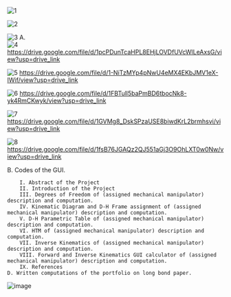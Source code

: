 
![1](https://github.com/icecreamperson/Robotics2_FK-IK_Group08_Articulated_2024/assets/157493649/f9601f29-9340-4d25-845e-4853257ebfad)

![2](https://github.com/icecreamperson/Robotics2_FK-IK_Group08_Articulated_2024/assets/157493649/343a9985-41d5-4f1d-9b63-d897bc157a54)

![3](https://github.com/icecreamperson/Robotics2_FK-IK_Group08_Articulated_2024/assets/157493649/bee97a23-9b91-4deb-b297-95bde5317030)
A. 	
![4](https://github.com/icecreamperson/Robotics2_FK-IK_Group08_Articulated_2024/assets/157493649/6d558b9f-ee97-4c1d-b199-724d5ef12b76)
https://drive.google.com/file/d/1pcPDunTcaHPL8EHjLOVDfUVcWlLeAxsG/view?usp=drive_link


![5](https://github.com/icecreamperson/Robotics2_FK-IK_Group08_Articulated_2024/assets/157493649/b03ab935-da5f-4c57-9002-fa0c3f66ffb1)
https://drive.google.com/file/d/1-NiTzMYp4pNwU4eMX4EKbJMV1eX-IWif/view?usp=drive_link


![6](https://github.com/icecreamperson/Robotics2_FK-IK_Group08_Articulated_2024/assets/157493649/9778e7b2-c035-46d7-a883-5590818f5b7d)
https://drive.google.com/file/d/1FBTull5baPmBD6tbocNk8-yk4RmCKwyk/view?usp=drive_link


![7](https://github.com/icecreamperson/Robotics2_FK-IK_Group08_Articulated_2024/assets/157493649/18cb0a23-d80e-436c-9926-0f846209fe27)
https://drive.google.com/file/d/1GVMg8_DskSPzaUSE8biwdKrL2brmhsvi/view?usp=drive_link


![8](https://github.com/icecreamperson/Robotics2_FK-IK_Group08_Articulated_2024/assets/157493649/db2d65f1-2233-4709-bac6-6407e5a52eee)
https://drive.google.com/file/d/1fsB76JGAQz2QJ551aGj3O9OhLXT0w0Nw/view?usp=drive_link
												
B. Codes of the GUI.													
												
		I. Abstract of the Project												
		II. Introduction of the Project												
		III. Degrees of Freedom of (assigned mechanical manipulator) description and computation.												
		IV. Kinematic Diagram and D-H Frame assignment of (assigned mechanical manipulator) description and computation.												
		V. D-H Parametric Table of (assigned mechanical manipulator) description and computation.												
		VI. HTM of (assigned mechanical manipulator) description and computation.												
		VII. Inverse Kinematics of (assigned mechanical manipulator) description and computation.												
		VIII. Forward and Inverse Kinematics GUI calculator of (assigned mechanical manipulator) description and computation.												
		IX. References												
	D. Written computations of the portfolio on long bond paper. 													
![image](https://github.com/icecreamperson/Robotics2_FK-IK_Group08_Articulated_2024/assets/157493649/a132953b-4ef8-45a5-98cc-9dda4d246888)
